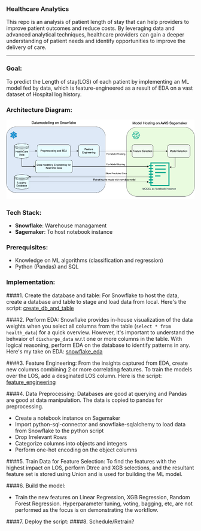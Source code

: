 
### Healthcare Analytics
This repo is an analysis of patient length of stay that can help providers to improve patient outcomes and reduce costs. By leveraging data and advanced analytical techniques, healthcare providers can gain a deeper understanding of patient needs and identify opportunities to improve the delivery of care.
* * *

### Goal:
To predict the Length of stay(LOS) of each patient by implementing an ML model fed by data, which is feature-engineered as a result of EDA on a vast dataset of Hospital log history. 

### Architecture Diagram:
![Alt text](docs/HealthAnalysisArchitecture.png)

### Tech Stack:
* **Snowflake**: Warehouse managament
* **Sagemaker**: To host notebook instance
### Prerequisites:
* Knowledge on ML algorithms (classification and regression)
* Python (Pandas) and SQL

### Implementation:
####1. Create the database and table:
For Snowflake to host the data, create a database and table to stage and load data from local. Here's the script: [create_db_and_table](scripts/Snowflake_eda.sql)


####2. Perform EDA:
Snowflake provides in-house visualization of the data weights when you select all columns from the table (```select * from health_data```) for a quick overview. However, it's important to understand the behvaior of ```discharge_data``` w.r.t one or more columns in the table. With logical reasoning, perform EDA on the database to identify patterns in any. Here's my take on EDA: [snowflake_eda](scripts/Snowflake_eda.sql)

####3. Feature Engineering:
From the insights captured from EDA, create new columns combining 2 or more correlating features. To train the models over the LOS, add a desginated LOS column. Here is the script: [feature_engineering](scripts/feature_engineering.sql)

####4. Data Preprocessing:
Databases are good at querying and Pandas are good at data manipulation. The data is copied to pandas for preprocessing.
* Create a notebook instance on Sagemaker
* Import python-sql-connector and snowflake-sqlalchemy to load data from Snowflake to the python script
* Drop Irrelevant Rows
* Categorize columns into objects and integers
* Perform one-hot encoding on the object columns

####5. Train Data for Feature Selection:
To find the features with the highest impact on LOS, perform Dtree and XGB selections, and the resultant feature set is stored using Union and is used for building the ML model.

####6. Build the model:
* Train the new features on Linear Regression, XGB Regression, Random Forest Regression.
Hyperparameter tuning, voting, bagging, etc, are not performed as the focus is on demonstrating the workflow.

####7. Deploy the script:
####8. Schedule/Retrain?
